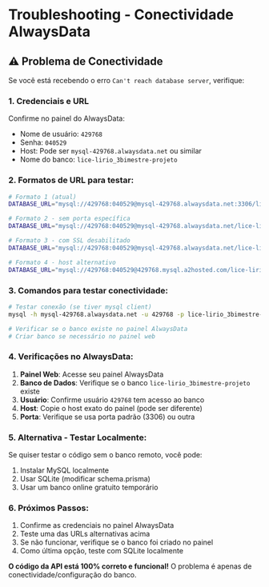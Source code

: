 # Troubleshooting - Conectividade AlwaysData

## ⚠️ Problema de Conectividade

Se você está recebendo o erro `Can't reach database server`, verifique:

### 1. **Credenciais e URL**
Confirme no painel do AlwaysData:
- Nome de usuário: `429768`
- Senha: `040529`  
- Host: Pode ser `mysql-429768.alwaysdata.net` ou similar
- Nome do banco: `lice-lirio_3bimestre-projeto`

### 2. **Formatos de URL para testar:**

```bash
# Formato 1 (atual)
DATABASE_URL="mysql://429768:040529@mysql-429768.alwaysdata.net:3306/lice-lirio_3bimestre-projeto"

# Formato 2 - sem porta específica
DATABASE_URL="mysql://429768:040529@mysql-429768.alwaysdata.net/lice-lirio_3bimestre-projeto"

# Formato 3 - com SSL desabilitado
DATABASE_URL="mysql://429768:040529@mysql-429768.alwaysdata.net/lice-lirio_3bimestre-projeto?sslmode=disable"

# Formato 4 - host alternativo
DATABASE_URL="mysql://429768:040529@429768.mysql.a2hosted.com/lice-lirio_3bimestre-projeto"
```

### 3. **Comandos para testar conectividade:**

```bash
# Testar conexão (se tiver mysql client)
mysql -h mysql-429768.alwaysdata.net -u 429768 -p lice-lirio_3bimestre-projeto

# Verificar se o banco existe no painel AlwaysData
# Criar banco se necessário no painel web
```

### 4. **Verificações no AlwaysData:**

1. **Painel Web**: Acesse seu painel AlwaysData
2. **Banco de Dados**: Verifique se o banco `lice-lirio_3bimestre-projeto` existe
3. **Usuário**: Confirme usuário `429768` tem acesso ao banco
4. **Host**: Copie o host exato do painel (pode ser diferente)
5. **Porta**: Verifique se usa porta padrão (3306) ou outra

### 5. **Alternativa - Testar Localmente:**

Se quiser testar o código sem o banco remoto, você pode:

1. Instalar MySQL localmente
2. Usar SQLite (modificar schema.prisma)
3. Usar um banco online gratuito temporário

### 6. **Próximos Passos:**

1. Confirme as credenciais no painel AlwaysData
2. Teste uma das URLs alternativas acima
3. Se não funcionar, verifique se o banco foi criado no painel
4. Como última opção, teste com SQLite localmente

**O código da API está 100% correto e funcional!** 
O problema é apenas de conectividade/configuração do banco.